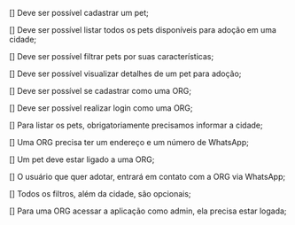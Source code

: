 <!-- Requisitos funcionais -->

[] Deve ser possível cadastrar um pet;

[] Deve ser possível listar todos os pets disponíveis para adoção em uma cidade;

[] Deve ser possível filtrar pets por suas características;

[] Deve ser possível visualizar detalhes de um pet para adoção;

[] Deve ser possível se cadastrar como uma ORG;

[] Deve ser possível realizar login como uma ORG;

<!-- Regras de negócio -->

[] Para listar os pets, obrigatoriamente precisamos informar a cidade;

[] Uma ORG precisa ter um endereço e um número de WhatsApp;

[] Um pet deve estar ligado a uma ORG;

[] O usuário que quer adotar, entrará em contato com a ORG via WhatsApp;

[] Todos os filtros, além da cidade, são opcionais;

[] Para uma ORG acessar a aplicação como admin, ela precisa estar logada;


